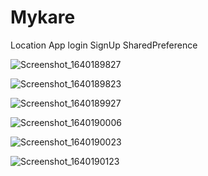 # Mykare
Location App
login
SignUp
SharedPreference



![Screenshot_1640189827](https://user-images.githubusercontent.com/74540209/147122989-5056ba89-b55c-40f7-94e1-106fd5940a10.png)



![Screenshot_1640189823](https://user-images.githubusercontent.com/74540209/147123002-f3beacea-8930-46e0-8496-23063c4531c7.png)



![Screenshot_1640189927](https://user-images.githubusercontent.com/74540209/147123295-8f18926a-12a7-41cb-ad3f-1b43fc579eb5.png)



![Screenshot_1640190006](https://user-images.githubusercontent.com/74540209/147123313-01a08083-01cd-4f60-b81b-bb4ca35fcc86.png)




![Screenshot_1640190023](https://user-images.githubusercontent.com/74540209/147123318-ad9624fc-5419-446d-9b85-f28e56897649.png)





![Screenshot_1640190123](https://user-images.githubusercontent.com/74540209/147123557-8e484b92-272c-43a8-a478-a090f2119085.png)
